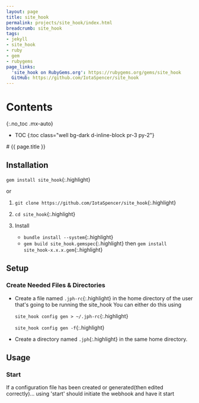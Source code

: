 ```yaml
---
layout: page
title: site_hook
permalink: projects/site_hook/index.html
breadcrumb: site_hook
tags:
- jekyll
- site_hook
- ruby
- gem
- rubygems
page_links:
  'site_hook on RubyGems.org': https://rubygems.org/gems/site_hook
  GitHub: https://github.com/IotaSpencer/site_hook
---
```

<div class="float-right card bg-dark ml-4 mr-2" style="order: 2;" markdown="1">

# Contents
{:.no_toc .mx-auto}

* TOC
{:toc class="well bg-dark d-inline-block pr-3 py-2"}
</div>

<div markdown="1">
# {{ page.title }}

## Installation

  <div class="list-group bg-dark-gray">

  <div markdown="1" class="list-group-item bg-dark-gray">

  `gem install site_hook`{:.highlight}

  </div>

  <div class="list-group-item bg-dark-gray">or</div>

  <div markdown="1" class="list-group-item bg-dark-gray">

  1. `git clone https://github.com/IotaSpencer/site_hook`{:.highlight}

  1. `cd site_hook`{:.highlight}

  1. Install
     * `bundle install --system`{:.highlight}
     * `gem build site_hook.gemspec`{:.highlight} then `gem install site_hook-x.x.x.gem`{:.highlight}
  </div>

  </div>

## Setup

### Create Needed Files & Directories
* Create a file named `.jph-rc`{:.highlight} in the home
    directory of the user that's going to be running the site_hook
    You can either do this using
  <div class="list-group bg-dark-gray">

  <div markdown="1" class="list-group-item bg-dark-gray">

  `site_hook config gen > ~/.jph-rc`{:.highlight}

  </div>

  <div markdown="1" class="list-group-item bg-dark-gray">

  `site_hook config gen -f`{:.highlight}

  </div>

  </div>

* Create a directory named `.jph`{:.highlight} in the same home directory.

## Usage

### Start

  If a configuration file has been created or generated(then edited correctly)... using 'start' should initiate the webhook and have it start
</div>